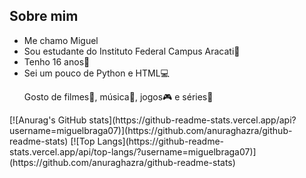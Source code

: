 ## Sobre mim 
<ul>
  <li>
    Me chamo Miguel
  </li>
  <li>
    Sou estudante do Instituto Federal Campus Aracati🏫
  </li>
  <li>
    Tenho 16 anos🧙
  </li>
  <li>
    Sei um pouco de Python e HTML💻
  </li>
  <p>Gosto de filmes🎥, música🎼, jogos🎮 e séries🍿</p>
</ul>
[![Anurag's GitHub stats](https://github-readme-stats.vercel.app/api?username=miguelbraga07)](https://github.com/anuraghazra/github-readme-stats)
[![Top Langs](https://github-readme-stats.vercel.app/api/top-langs/?username=miguelbraga07)](https://github.com/anuraghazra/github-readme-stats)
